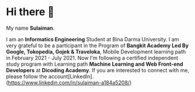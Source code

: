 # Hi there 👋

My name **Sulaiman**.

I am an **Informatics Engineering** Student at Bina Darma University.
I am very grateful to be a participant in the Program of **Bangkit Academy Led By Google, Tokopedia, Gojek & Traveloka**, Mobile Development learning path in February 2021 - July 2021.
Now I'm following a certified independent study program with Learning path **Machine Learning and Web Front-end Developers** at  **Dicoding Academy**.
If you are interested to connect with me, please follow the account[LinkedIn].\
(https://www.linkedin.com/in/sulaiman-a184a5208/)

